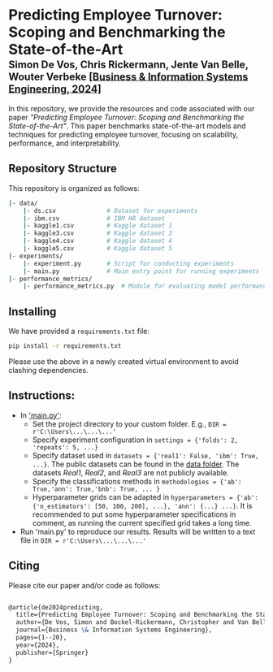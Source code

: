 # Predicting Employee Turnover: Scoping and Benchmarking the State-of-the-Art</br><sub><sub>Simon De Vos, Chris Rickermann, Jente Van Belle, Wouter Verbeke [[Business & Information Systems Engineering, 2024]](https://doi.org/10.1007/s12599-024-00898-z)</sub></sub>  

In this repository, we provide the resources and code associated with our paper *"Predicting Employee Turnover: Scoping and Benchmarking the State-of-the-Art"*. This paper benchmarks state-of-the-art models and techniques for predicting employee turnover, focusing on scalability, performance, and interpretability.  

## Repository Structure
This repository is organized as follows:
```bash
|- data/
    |- ds.csv              # Dataset for experiments
    |- ibm.csv             # IBM HR dataset
    |- kaggle1.csv         # Kaggle dataset 1
    |- kaggle3.csv         # Kaggle dataset 3
    |- kaggle4.csv         # Kaggle dataset 4
    |- kaggle5.csv         # Kaggle dataset 5
|- experiments/
    |- experiment.py       # Script for conducting experiments
    |- main.py             # Main entry point for running experiments
|- performance_metrics/
    |- performance_metrics.py  # Module for evaluating model performance
```

## Installing
We have provided a `requirements.txt` file:
```bash
pip install -r requirements.txt
```
Please use the above in a newly created virtual environment to avoid clashing dependencies.

## Instructions:
- In ['main.py'](https://github.com/SimonDeVos/turnover_prediction/blob/master/experiments/main.py):
  - Set the project directory to your custom folder. E.g., `DIR = r'C:\Users\...\...\...'`
  - Specify experiment configuration in `settings = {'folds': 2, 'repeats': 5, ...}`
  - Specify dataset used in `datasets = {'real1': False, 'ibm': True, ...}`. The public datasets can be found in the [data folder](https://github.com/SimonDeVos/turnover_prediction/tree/7f6389ff91b39770fd232205a7f02fbab1758361/data
). The datasets _Real1_, _Real2_, and _Real3_ are not publicly available.
  - Specify the classifications methods in `methodologies = {'ab': True,'ann': True,'bnb': True, ... }`
  - Hyperparameter grids can be adapted in `hyperparameters = {'ab': {'n_estimators': [50, 100, 200], ...}, 'ann': {...} ...}`. It is recommended to put some hyperparameter specifications in comment, as running the current specified grid takes a long time.
- Run 'main.py' to reproduce our results. Results will be written to a text file in `DIR = r'C:\Users\...\...\...'`

## Citing
Please cite our paper and/or code as follows:

```tex

@article{de2024predicting,
  title={Predicting Employee Turnover: Scoping and Benchmarking the State-of-the-Art},
  author={De Vos, Simon and Bockel-Rickermann, Christopher and Van Belle, Jente and Verbeke, Wouter},
  journal={Business \& Information Systems Engineering},
  pages={1--20},
  year={2024},
  publisher={Springer}
}

```
